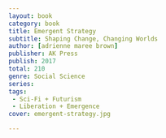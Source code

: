 ```yaml
---
layout: book
category: book
title: Emergent Strategy
subtitle: Shaping Change, Changing Worlds
author: [adrienne maree brown]
publisher: AK Press
publish: 2017
total: 210
genre: Social Science
series: 
tags:
 - Sci-Fi + Futurism
 - Liberation + Emergence 
cover: emergent-strategy.jpg

---
```



